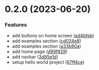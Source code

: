 # 0.2.0 (2023-06-20)


### Features

* add buttons on home screen ([ad4bfeb](https://github.com/onesoft-sudo/blazescript-web/commit/ad4bfebb1f27ab76196c44f45a971ddb1192660b))
* add examples section ([cd024e8](https://github.com/onesoft-sudo/blazescript-web/commit/cd024e83db50e00ae7818d0f062f8eac80e5ffc2))
* add examples section ([a33b80a](https://github.com/onesoft-sudo/blazescript-web/commit/a33b80ad1a25a009b6338ebdbfdc809ad1450865))
* add home page ([d99f929](https://github.com/onesoft-sudo/blazescript-web/commit/d99f929e43e1e16d31644da7da7522ccbf57a8d7))
* add navbar ([3d85e1d](https://github.com/onesoft-sudo/blazescript-web/commit/3d85e1dd8972f733e319be9c7408aeed75b674ca))
* setup hello world project ([67ff4ce](https://github.com/onesoft-sudo/blazescript-web/commit/67ff4ce370a05bcdcb373334a23a7090d74895c9))



